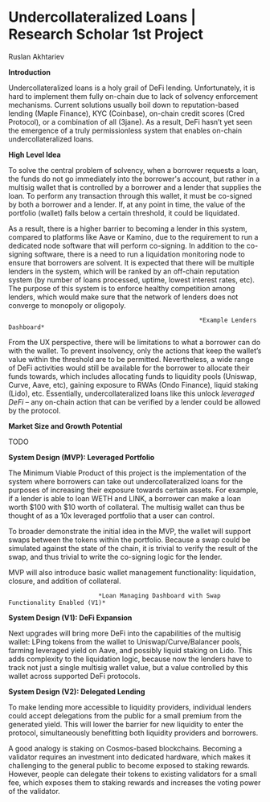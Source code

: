 # **Undercollateralized Loans | Research Scholar 1st Project**

Ruslan Akhtariev

**Introduction**

Undercollateralized loans is a holy grail of DeFi lending. Unfortunately, it is hard to implement them fully on-chain due to lack of solvency enforcement mechanisms. Current solutions usually boil down to reputation-based lending (Maple Finance), KYC (Coinbase), on-chain credit scores (Cred Protocol), or a combination of all (3jane). As a result, DeFi hasn’t yet seen the emergence of a truly permissionless system that enables on-chain undercollateralized loans.

**High Level Idea**

To solve the central problem of solvency, when a borrower requests a loan, the funds do not go immediately into the borrower's account, but rather in a multisig wallet that is controlled by a borrower and a lender that supplies the loan. To perform any transaction through this wallet, it must be co-signed by both a borrower and a lender. If, at any point in time, the value of the portfolio (wallet) falls below a certain threshold, it could be liquidated.

As a result, there is a higher barrier to becoming a lender in this system, compared to platforms like Aave or Kamino, due to the requirement to run a dedicated node software that will perform co-signing. In addition to the co-signing software, there is a need to run a liquidation monitoring node to ensure that borrowers are solvent. It is expected that there will be multiple lenders in the system, which will be ranked by an off-chain reputation system (by number of loans processed, uptime, lowest interest rates, etc). The purpose of this system is to enforce healthy competition among lenders, which would make sure that the network of lenders does not converge to monopoly or oligopoly.

[](https://lh7-rt.googleusercontent.com/docsz/AD_4nXfhYWpuOE5GkHJ8fVDjJS5zXi0vD1ubdqByQDDJwMda7VY71poiwYxRkoTtLJvTUV21ELl1uBfxaN0P_-HEozipIQ0jtPoS6uDqaMiM5mNLkPVIANeSCB4EQes1n1163dAY4pYy?key=Grgl1oUWyE5Wm2PHcyafLQ)

                                                         *Example Lenders Dashboard*

From the UX perspective, there will be limitations to what a borrower can do with the wallet. To prevent insolvency, only the actions that keep the wallet’s value within the threshold are to be permitted. Nevertheless, a wide range of DeFi activities would still be available for the borrower to allocate their funds towards, which includes allocating funds to liquidity pools (Uniswap, Curve, Aave, etc), gaining exposure to RWAs (Ondo Finance), liquid staking (Lido), etc. Essentially, undercollateralized loans like this unlock *leveraged DeFi* – any on-chain action that can be verified by a lender could be allowed by the protocol.

**Market Size and Growth Potential**

TODO

**System Design (MVP): Leveraged Portfolio**

The Minimum Viable Product of this project is the implementation of the system where borrowers can take out undercollateralized loans for the purposes of increasing their exposure towards certain assets. For example, if a lender is able to loan WETH and LINK, a borrower can make a loan worth $100 with $10 worth of collateral. The multisig wallet can thus be thought of as a 10x leveraged portfolio that a user can control.

To broader demonstrate the initial idea in the MVP, the wallet will support swaps between the tokens within the portfolio. Because a swap could be simulated against the state of the chain, it is trivial to verify the result of the swap, and thus trivial to write the co-signing logic for the lender.

MVP will also introduce basic wallet management functionality: liquidation, closure, and addition of collateral.

[](https://lh7-rt.googleusercontent.com/docsz/AD_4nXfqv4cXRR3gDCdbE9dvWm8V2whYOhWmG4bJMHLgUYuKHtoS8smKqiInVM1KBCVGxKqhmd2cZnTJvwNEkKHy4zvfk-FpP6XlRxLQO2KY9PkA8xFKiVTwGmCP4BAtqRuBQ-JcCFVD?key=Grgl1oUWyE5Wm2PHcyafLQ)

                             *Loan Managing Dashboard with Swap Functionality Enabled (V1)*

**System Design (V1): DeFi Expansion**

Next upgrades will bring more DeFi into the capabilities of the multisig wallet: LPing tokens from the wallet to Uniswap/Curve/Balancer pools, farming leveraged yield on Aave, and possibly liquid staking on Lido. This adds complexity to the liquidation logic, because now the lenders have to track not just a single multisig wallet value, but a value controlled by this wallet across supported DeFi protocols.

**System Design (V2): Delegated Lending**

To make lending more accessible to liquidity providers, individual lenders could accept delegations from the public for a small premium from the generated yield. This will lower the barrier for new liquidity to enter the protocol, simultaneously benefitting both liquidity providers and borrowers.

A good analogy is staking on Cosmos-based blockchains. Becoming a validator requires an investment into dedicated hardware, which makes it challenging to the general public to become exposed to staking rewards. However, people can delegate their tokens to existing validators for a small fee, which exposes them to staking rewards and increases the voting power of the validator.